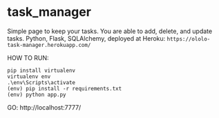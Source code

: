 # task_manager

Simple page to keep your tasks. You are able to add, delete, and update tasks.
Python, Flask, SQLAlchemy, deployed at Heroku:
```https://ololo-task-manager.herokuapp.com/```

HOW TO RUN:
```
pip install virtualenv
virtualenv env
.\env\Scripts\activate
(env) pip install -r requirements.txt
(env) python app.py
```
GO:
http://localhost:7777/